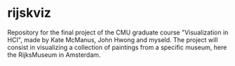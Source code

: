 # rijskviz
Repository for the final project of the CMU graduate course "Visualization in HCI", made by Kate McManus, John Hwong and myseld. The project will consist in visualizing a collection of paintings from a specific museum, here the RijksMuseum in Amsterdam.
